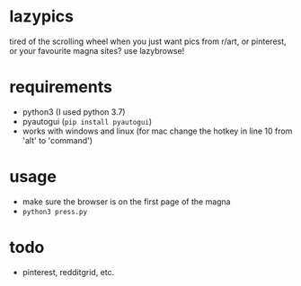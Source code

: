 # lazypics
tired of the scrolling wheel when you just want pics from r/art, or pinterest, or your favourite magna sites? use lazybrowse!
# requirements
- python3 (I used python 3.7)
- pyautogui (```pip install pyautogui```)
- works with windows and linux (for mac change the hotkey in line 10 from 'alt' to 'command')
# usage
- make sure the browser is on the first page of the magna
- ```python3 press.py```
# todo
- pinterest, redditgrid, etc.
